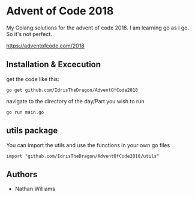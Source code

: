 # Advent of Code 2018

My Golang solutions for the advent of code 2018. I am learning go as I go. So it's not perfect.

https://adventofcode.com/2018

## Installation & Excecution

get the code like this:

`go get github.com/IdrisTheDragon/AdventOfCode2018`

navigate to the directory of the day/Part you wish to run

`go run main.go`

## utils package

You can import the utils and use the functions in your own go files

`import "github.com/IdrisTheDragon/AdventOfCode2018/utils"`

## Authors

- Nathan Williams
